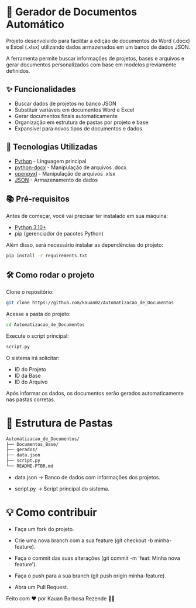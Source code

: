 # 📄 Gerador de Documentos Automático

Projeto desenvolvido para facilitar a edição de documentos do Word (.docx) e Excel (.xlsx) utilizando dados armazenados em um banco de dados JSON.

A ferramenta permite buscar informações de projetos, bases e arquivos e gerar documentos personalizados com base em modelos previamente definidos.

## ✨ Funcionalidades

- Buscar dados de projetos no banco JSON
- Substituir variáveis em documentos Word e Excel
- Gerar documentos finais automaticamente
- Organização em estrutura de pastas por projeto e base
- Expansível para novos tipos de documentos e dados

## 🚀 Tecnologias Utilizadas

- [Python](https://www.python.org/) - Linguagem principal
- [python-docx](https://python-docx.readthedocs.io/en/latest/) - Manipulação de arquivos .docx
- [openpyxl](https://openpyxl.readthedocs.io/en/stable/) - Manipulação de arquivos .xlsx
- [JSON](https://www.json.org/json-pt.html) - Armazenamento de dados

## 📚 Pré-requisitos

Antes de começar, você vai precisar ter instalado em sua máquina:

- [Python 3.10+](https://www.python.org/downloads/)
- pip (gerenciador de pacotes Python)

Além disso, será necessário instalar as dependências do projeto:

```bash
pip install -r requirements.txt
```
## 🛠️ Como rodar o projeto

Clone o repositório:
```bash
git clone https://github.com/kauan02/Automatizacao_de_Documentos
```

Acesse a pasta do projeto:
```bash
cd Automatizacao_de_Documentos
```

Execute o script principal:
```bash
script.py
```
O sistema irá solicitar:

- ID do Projeto
- ID da Base
- ID do Arquivo

Após informar os dados, os documentos serão gerados automaticamente nas pastas corretas.

# 📁 Estrutura de Pastas
```bash
Automatizacao_de_Documentos/
├── Documentos_Base/
├── gerados/
├── data.json
├── script.py
└── README-PTBR.md
```
- data.json → Banco de dados com informações dos projetos.

- script.py → Script principal do sistema.

# 💡 Como contribuir
- Faça um fork do projeto.

- Crie uma nova branch com a sua feature (git checkout -b minha-feature).

- Faça o commit das suas alterações (git commit -m 'feat: Minha nova feature').

- Faça o push para a sua branch (git push origin minha-feature).

- Abra um Pull Request.


Feito com ❤️ por Kauan Barbosa Rezende 👨‍💻
